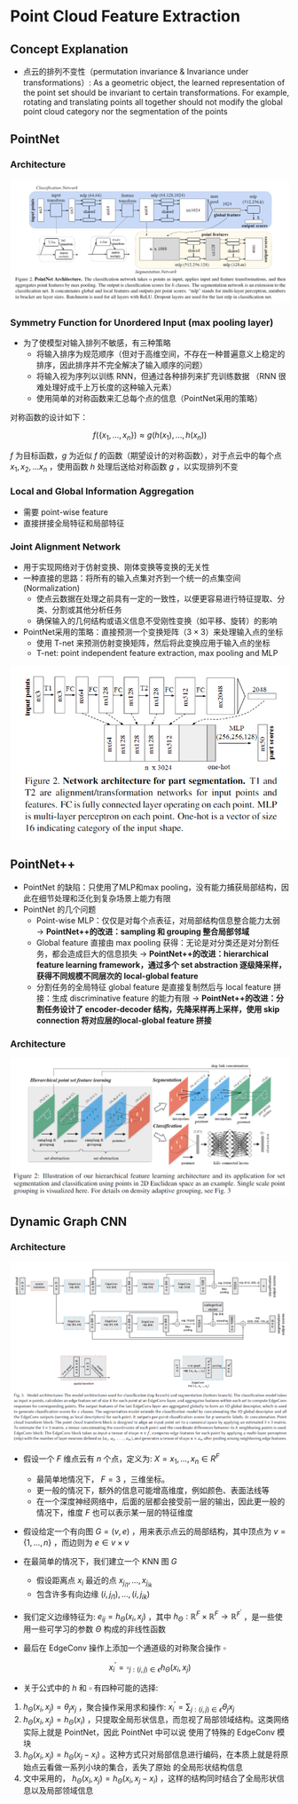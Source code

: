 # Point Cloud Feature Extraction



## Concept Explanation

- 点云的排列不变性（permutation invariance & Invariance under transformations）: As a geometric object, the learned representation of the point set should be invariant to certain transformations. For example, rotating and translating points all together should not modify the global point cloud category nor the segmentation of the points



## PointNet

### Architecture

![image-20230926094556306](./assets/image-20230926094556306.png)

### Symmetry Function for Unordered Input (max pooling layer)

- 为了使模型对输入排列不敏感，有三种策略
    - 将输入排序为规范顺序（但对于高维空间，不存在一种普遍意义上稳定的排序，因此排序并不完全解决了输入顺序的问题）
    - 将输入视为序列以训练 RNN，但通过各种排列来扩充训练数据 （RNN 很难处理好成千上万长度的这种输入元素）
    - 使用简单的对称函数来汇总每个点的信息（PointNet采用的策略）



对称函数的设计如下：


$$
f\left(\left\{x_1, \ldots, x_n\right\}\right) \approx g\left(h\left(x_1\right), \ldots, h\left(x_n\right)\right)
$$


$f$ 为目标函数，$g$ 为近似 $f$ 的函数（期望设计的对称函数），对于点云中的每个点 $x_1, x_2, ...x_n$ ，使用函数 $h$ 处理后送给对称函数 $g$ ，以实现排列不变



### Local and Global Information Aggregation

- 需要 point-wise feature 
- 直接拼接全局特征和局部特征



### Joint Alignment Network

- 用于实现网络对于仿射变换、刚体变换等变换的无关性
- 一种直接的思路：将所有的输入点集对齐到一个统一的点集空间 (Normalization)
    - 使点云数据在处理之前具有一定的一致性，以便更容易进行特征提取、分类、分割或其他分析任务
    - 确保输入的几何结构或语义信息不受刚性变换（如平移、旋转）的影响
- PointNet采用的策略：直接预测一个变换矩阵（$3\times 3$）来处理输入点的坐标
    - 使用 T-net 来预测仿射变换矩阵，然后将此变换应用于输入点的坐标
    - T-net: point independent feature extraction, max pooling and MLP



![image-20230926160156894](./assets/image-20230926160156894.png)



## PointNet++

- PointNet 的缺陷：只使用了MLP和max pooling，没有能力捕获局部结构，因此在细节处理和泛化到复杂场景上能力有限
- PointNet 的几个问题
    - Point-wise MLP：仅仅是对每个点表征，对局部结构信息整合能力太弱 $\to$ **PointNet++的改进：sampling 和 grouping 整合局部邻域**
    - Global feature 直接由 max pooling 获得：无论是对分类还是对分割任务，都会造成巨大的信息损失 $\to$ **PointNet++的改进：hierarchical feature learning framework，通过多个 set abstraction 逐级降采样，获得不同规模不同层次的 local-global feature**
    - 分割任务的全局特征 global feature 是直接复制然后与 local feature 拼接：生成 discriminative feature 的能力有限 $\to$ **PointNet++的改进：分割任务设计了 encoder-decoder 结构，先降采样再上采样，使用 skip connection 将对应层的local-global feature 拼接**



### Architecture

![image-20230926161550348](./assets/image-20230926161550348.png)



## Dynamic Graph CNN

### Architecture

![image-20230926145300080](./assets/image-20230926145300080.png)

- 假设一个 $F$ 维点云有 $n$ 个点，定义为: $X=x_1, \ldots, x_n \in R^F$ 
    - 最简单地情况下， $F=3$ ，三维坐标。
    - 更一般的情况下，额外的信息可能增高维度，例如颜色、表面法线等
    - 在一个深度神经网络中，后面的层都会接受前一层的输出，因此更一般的情况下，维度 $F$ 也可以表示某一层的特征维度



- 假设给定一个有向图 $G=(v, e)$ ，用来表示点云的局部结构，其中顶点为 $v=\{1, \ldots, n\}$ ，而边则为 $e \in v \times v$ 
- 在最简单的情况下，我们建立一个 KNN 图 $G$
    - 假设距离点 $x_i$ 最近的点 $x_{j_{i 1}}, \ldots, x_{j_{i k}}$ 
    - 包含许多有向边缘 $\left(i, j_{i 1}\right), \ldots,\left(i, j_{i k}\right)$ 
- 我们定义边缘特征为: $e_{i j}=h_{\Theta}\left(x_i, x_j\right)$ ，其中 $h_{\Theta}: \mathbb{R}^F \times \mathbb{R}^F \rightarrow \mathbb{R}^{F^{\prime}}$ ，是一些使用一些可学习的参数 $\Theta$ 构成的非线性函数



- 最后在 EdgeConv 操作上添加一个通道级的对称聚合操作 $\square$ 



$$
x_i^{\prime}=\square_{j:(i, j) \in \epsilon} h_{\Theta}\left(x_i, x_j\right)
$$




- 关于公式中的 $h$ 和 $\square$ 有四种可能的选择:

1. $h_{\Theta}\left(x_i, x_j\right)=\theta_j x_j$ ，聚合操作采用求和操作: $x_i^{\prime}=\sum_{j:(i, j) \in \epsilon} \theta_j x_j$ 
2. $h_{\Theta}\left(x_i, x_j\right)=h_{\Theta}\left(x_i\right)$ ，只提取全局形状信息，而忽视了局部领域结构。这类网络实际上就是 PointNet，因此 PointNet 中可以说 使用了特殊的 EdgeConv 模块
3. $h_{\Theta}\left(x_i, x_j\right)=h_{\Theta}\left(x_j-x_i\right)$ 。这种方式只对局部信息进行编码，在本质上就是将原始点云看做一系列小块的集合，丢失了原始 的全局形状结构信息
4. 文中采用的， $h_{\Theta}\left(x_i, x_j\right)=h_{\Theta}\left(x_i, x_j-x_i\right)$ ，这样的结构同时结合了全局形状信息以及局部领域信息



